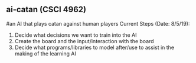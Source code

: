 ## ai-catan (CSCI 4962)
#an AI that plays catan against human players
Current Steps (Date: 8/5/19):
  1. Decide what decisions we want to train into the AI
  2. Create the board and the input/interaction with the board
  3. Decide what programs/libraries to model after/use to assist in the making of the learning AI
